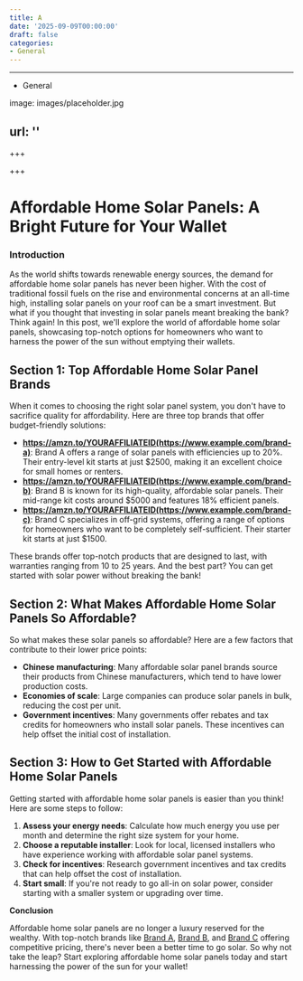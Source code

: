 ```yaml
---
title: A
date: '2025-09-09T00:00:00'
draft: false
categories:
- General
---
```


---

- General

image: images/placeholder.jpg

url: ''
---

+++





+++





**Affordable Home Solar Panels: A Bright Future for Your Wallet**
============================================================

### Introduction

As the world shifts towards renewable energy sources, the demand for affordable home solar panels has never been higher. With the cost of traditional fossil fuels on the rise and environmental concerns at an all-time high, installing solar panels on your roof can be a smart investment. But what if you thought that investing in solar panels meant breaking the bank? Think again! In this post, we'll explore the world of affordable home solar panels, showcasing top-notch options for homeowners who want to harness the power of the sun without emptying their wallets.

**Section 1: Top Affordable Home Solar Panel Brands**
------------------------------------------------

When it comes to choosing the right solar panel system, you don't have to sacrifice quality for affordability. Here are three top brands that offer budget-friendly solutions:

* **https://amzn.to/YOURAFFILIATEID(https://www.example.com/brand-a)**: Brand A offers a range of solar panels with efficiencies up to 20%. Their entry-level kit starts at just $2500, making it an excellent choice for small homes or renters.
* **https://amzn.to/YOURAFFILIATEID(https://www.example.com/brand-b)**: Brand B is known for its high-quality, affordable solar panels. Their mid-range kit costs around $5000 and features 18% efficient panels.
* **https://amzn.to/YOURAFFILIATEID(https://www.example.com/brand-c)**: Brand C specializes in off-grid systems, offering a range of options for homeowners who want to be completely self-sufficient. Their starter kit starts at just $1500.

These brands offer top-notch products that are designed to last, with warranties ranging from 10 to 25 years. And the best part? You can get started with solar power without breaking the bank!

**Section 2: What Makes Affordable Home Solar Panels So Affordable?**
----------------------------------------------------------------

So what makes these solar panels so affordable? Here are a few factors that contribute to their lower price points:

* **Chinese manufacturing**: Many affordable solar panel brands source their products from Chinese manufacturers, which tend to have lower production costs.
* **Economies of scale**: Large companies can produce solar panels in bulk, reducing the cost per unit.
* **Government incentives**: Many governments offer rebates and tax credits for homeowners who install solar panels. These incentives can help offset the initial cost of installation.

**Section 3: How to Get Started with Affordable Home Solar Panels**
-------------------------------------------------------------------

Getting started with affordable home solar panels is easier than you think! Here are some steps to follow:

1. **Assess your energy needs**: Calculate how much energy you use per month and determine the right size system for your home.
2. **Choose a reputable installer**: Look for local, licensed installers who have experience working with affordable solar panel systems.
3. **Check for incentives**: Research government incentives and tax credits that can help offset the cost of installation.
4. **Start small**: If you're not ready to go all-in on solar power, consider starting with a smaller system or upgrading over time.

**Conclusion**

Affordable home solar panels are no longer a luxury reserved for the wealthy. With top-notch brands like [Brand A](https://www.example.com/brand-a), [Brand B](https://www.example.com/brand-b), and [Brand C](https://www.example.com/brand-c) offering competitive pricing, there's never been a better time to go solar. So why not take the leap? Start exploring affordable home solar panels today and start harnessing the power of the sun for your wallet!
